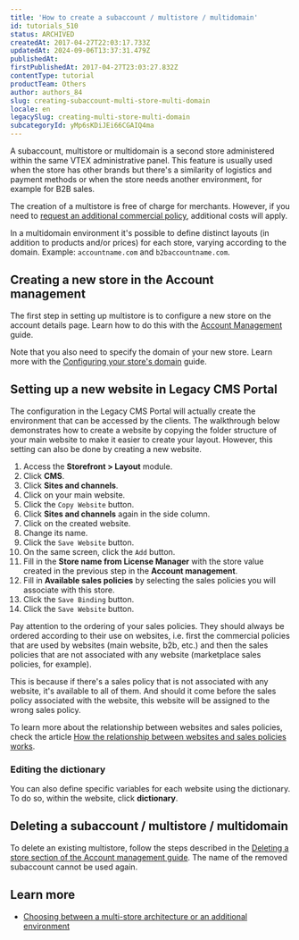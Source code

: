 ```yaml
---
title: 'How to create a subaccount / multistore / multidomain'
id: tutorials_510
status: ARCHIVED
createdAt: 2017-04-27T22:03:17.733Z
updatedAt: 2024-09-06T13:37:31.479Z
publishedAt: 
firstPublishedAt: 2017-04-27T23:03:27.832Z
contentType: tutorial
productTeam: Others
author: authors_84
slug: creating-subaccount-multi-store-multi-domain
locale: en
legacySlug: creating-multi-store-multi-domain
subcategoryId: yMp6sKDiJEi66CGAIQ4ma
---
```


A subaccount, multistore or multidomain is a second store administered within the same VTEX administrative panel. This feature is usually used when the store has other brands but there's a similarity of logistics and payment methods or when the store needs another environment, for example for B2B sales.

The creation of a multistore is free of charge for merchants. However, if you need to [request an additional commercial policy](https://help.vtex.com/en/tutorial/requesting-an-additional-trade-policy--61vuFOw4yGh6nwSmkLJL1X), additional costs will apply.

In a multidomain environment it's possible to define distinct layouts (in addition to products and/or prices) for each store, varying according to the domain. Example: `accountname.com` and `b2baccountname.com`.

## Creating a new store in the Account management

The first step in setting up multistore is to configure a new store on the account details page. Learn how to do this with the [Account Management](https://help.vtex.com/en/tutorial/account-details-page--2vhUVOKfCaswqLguT2F9xq) guide.

Note that you also need to specify the domain of your new store. Learn more with the [Configuring your store's domain](https://help.vtex.com/tutorial/configuring-domains-in-account-management--tutorials_2450) guide.

## Setting up a new website in Legacy CMS Portal

The configuration in the Legacy CMS Portal will actually create the environment that can be accessed by the clients. The walkthrough below demonstrates how to create a website by copying the folder structure of your main website to make it easier to create your layout. However, this setting can also be done by creating a new website.

1. Access the **Storefront > Layout** module.
2. Click **CMS**.
3. Click **Sites and channels**.
4. Click on your main website.
5. Click the `Copy Website` button.
6. Click **Sites and channels** again in the side column.
7. Click on the created website.
8. Change its name.
9. Click the `Save Website` button.
10. On the same screen, click the `Add` button.
11. Fill in the **Store name from License Manager** with the store value created in the previous step in the __Account management__.
12. Fill in **Available sales policies** by selecting the sales policies you will associate with this store.
13. Click the `Save Binding` button.
14. Click the `Save Website` button.

Pay attention to the ordering of your sales policies. They should always be ordered according to their use on websites, i.e. first the commercial policies that are used by websites (main website, b2b, etc.) and then the sales policies that are not associated with any website (marketplace sales policies, for example). 

This is because if there's a sales policy that is not associated with any website, it's available to all of them. And should it come before the sales policy associated with the website, this website will be assigned to the wrong sales policy.

To learn more about the relationship between websites and sales policies, check the article [How the relationship between websites and sales policies works](https://help.vtex.com/en/tutorial/how-the-relationship-between-websites-and-business-policies-works--1VuakBcyNOgg4AM4cUeeQg).

### Editing the dictionary

You can also define specific variables for each website using the dictionary. To do so, within the website, click **dictionary**.

## Deleting a subaccount / multistore / multidomain

To delete an existing multistore, follow the steps described in the [Deleting a store section of the Account management guide](https://help.vtex.com/en/tutorial/account-details-page--2vhUVOKfCaswqLguT2F9xq#deleting-a-store). The name of the removed subaccount cannot be used again.

## Learn more

- [Choosing between a multi-store architecture or an additional environment](https://help.vtex.com/en/tutorial/choosing-between-a-multi-store-architecture-or-an-additional-environment--4HRNpa1OCKZ5YzP8yiilBL)
